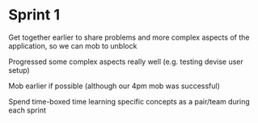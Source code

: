 # Sprint 1

Get together earlier to share problems and more complex aspects of the application, so we can mob to unblock

Progressed some complex aspects really well (e.g. testing devise user setup)

Mob earlier if possible (although our 4pm mob was successful)

Spend time-boxed time learning specific concepts as a pair/team during each sprint
